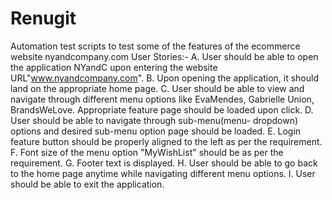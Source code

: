 # Renugit
Automation test scripts to test some of the features of the  ecommerce website nyandcompany.com
User Stories:-
A. User should be able to open the application NYandC upon entering the website URL"www.nyandcompany.com".
B. Upon opening the application, it should land on the appropriate home page.
C. User should be able to view and navigate through different menu options like EvaMendes, Gabrielle Union, BrandsWeLove.  Appropriate feature page should be loaded upon click.
D. User should be able to navigate through sub-menu(menu- dropdown) options and desired sub-menu option page should be loaded.
E. Login feature button should be properly aligned to the left as per the requirement.
F. Font size of the menu option "MyWishList" should be as per the requirement.
G. Footer text is displayed.
H. User should be able to go back to the home page anytime while navigating different menu options.
I. User should be able to exit the application.
